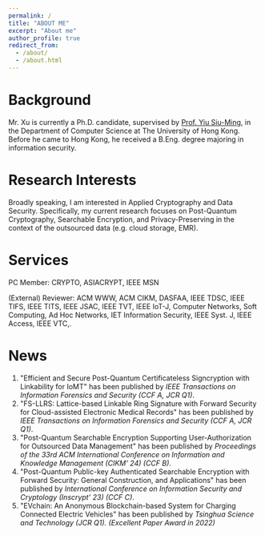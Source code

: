 ```yaml
---
permalink: /
title: "ABOUT ME"
excerpt: "About me"
author_profile: true
redirect_from: 
  - /about/
  - /about.html
--- 
```



Background
======
Mr. Xu is currently a Ph.D. candidate, supervised by [Prof. Yiu Siu-Ming](https://www.cs.hku.hk/index.php/people/academic-staff/smyiu), in the Department of Computer Science at The University of Hong Kong. Before he came to Hong Kong, he received a B.Eng. degree majoring in information security. 

Research Interests
======
Broadly speaking, I am interested in Applied Cryptography and Data Security. Specifically, my current research focuses on Post-Quantum Cryptography, Searchable Encryption, and Privacy-Preserving in the context of the outsourced data (e.g. cloud storage, EMR).

Services
======
PC Member: CRYPTO, ASIACRYPT, IEEE MSN

(External) Reviewer: ACM WWW, ACM CIKM, DASFAA, IEEE TDSC, IEEE TIFS, IEEE TITS, IEEE JSAC, IEEE TVT, IEEE IoT-J, Computer Networks, Soft Computing, Ad Hoc Networks, IET Information Security, IEEE Syst. J, IEEE Access, IEEE VTC,.

News
======
1. "Efficient and Secure Post-Quantum Certificateless Signcryption with Linkability for IoMT" has been published by *IEEE Transactions on Information Forensics and Security (CCF A, JCR Q1)*.
2. "FS-LLRS: Lattice-based Linkable Ring Signature with Forward Security for Cloud-assisted Electronic Medical Records" has been published by *IEEE Transactions on Information Forensics and Security (CCF A, JCR Q1)*.
3. "Post-Quantum Searchable Encryption Supporting User-Authorization for Outsourced Data Management" has been published by *Proceedings of the 33rd ACM International Conference on Information and Knowledge Management (CIKM' 24) (CCF B)*.
4. "Post-Quantum Public-key Authenticated Searchable Encryption with Forward Security: General Construction, and Applications" has been published by *International Conference on Information Security and Cryptology (Inscrypt' 23) (CCF C)*.
5. "EVchain: An Anonymous Blockchain-based System for Charging Connected Electric Vehicles" has been published by *Tsinghua Science and Technology (JCR Q1).* *(Excellent Paper Award in 2022)*















